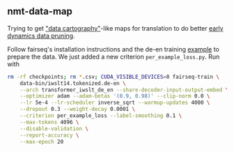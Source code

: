 ## nmt-data-map

Trying to get ["data cartography"](https://arxiv.org/abs/2009.10795)-like maps for translation to do better [early dynamics data pruning](https://arxiv.org/abs/2405.19462). 

Follow fairseq's installation instructions and the de-en training [example](https://github.com/facebookresearch/fairseq/blob/main/examples/translation/README.md#iwslt14-german-to-english-transformer) to prepare the data. We just added a new criterion `per_example_loss.py`. Run with

```bash
rm -rf checkpoints; rm *.csv; CUDA_VISIBLE_DEVICES=0 fairseq-train \
    data-bin/iwslt14.tokenized.de-en \
    --arch transformer_iwslt_de_en --share-decoder-input-output-embed \
    --optimizer adam --adam-betas '(0.9, 0.98)' --clip-norm 0.0 \
    --lr 5e-4 --lr-scheduler inverse_sqrt --warmup-updates 4000 \
    --dropout 0.3 --weight-decay 0.0001 \
    --criterion per_example_loss --label-smoothing 0.1 \
    --max-tokens 4096 \
    --disable-validation \
    --report-accuracy \
    --max-epoch 20
```
